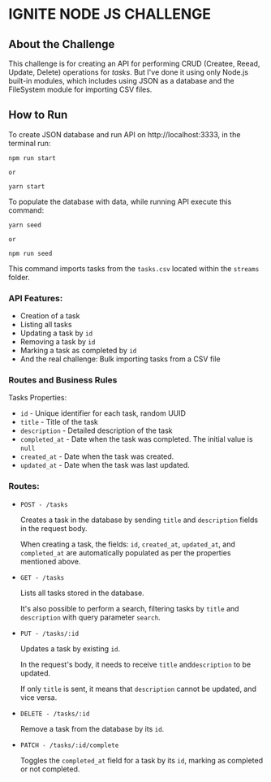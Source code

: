 # IGNITE NODE JS CHALLENGE

## About the Challenge

This challenge is for creating an API for performing CRUD (Createe, Reead, Update, Delete) operations for _tasks_.
But I've done it using only Node.js built-in modules, which includes using JSON as a database and the FileSystem module for importing CSV files.

## How to Run

To create JSON database and run API on http://localhost:3333, in the terminal run:

```console
npm run start

or

yarn start
```

To populate the database with data, while running API execute this command:

```console
yarn seed

or

npm run seed
```

This command imports tasks from the `tasks.csv` located within the `streams` folder.

### API Features:

- Creation of a task
- Listing all tasks
- Updating a task by `id`
- Removing a task by `id`
- Marking a task as completed by `id`
- And the real challenge: Bulk importing tasks from a CSV file

### Routes and Business Rules

Tasks Properties:

- `id` - Unique identifier for each task, random UUID
- `title` - Title of the task
- `description` - Detailed description of the task
- `completed_at` - Date when the task was completed. The initial value is `null`
- `created_at` - Date when the task was created.
- `updated_at` - Date when the task was last updated.

### Routes:

- `POST - /tasks`

  Creates a task in the database by sending `title` and `description` fields in the request body.

  When creating a task, the fields: `id`, `created_at`, `updated_at`, and `completed_at` are automatically populated as per the properties mentioned above.

- `GET - /tasks`

  Lists all tasks stored in the database.

  It's also possible to perform a search, filtering tasks by `title` and `description` with query parameter `search`.

- `PUT - /tasks/:id`

  Updates a task by existing `id`.

  In the request's body, it needs to receive `title` and`description` to be updated.

  If only `title` is sent, it means that `description` cannot be updated, and vice versa.

- `DELETE - /tasks/:id`

  Remove a task from the database by its `id`.

- `PATCH - /tasks/:id/complete`

  Toggles the `completed_at` field for a task by its `id`, marking as completed or not completed.
